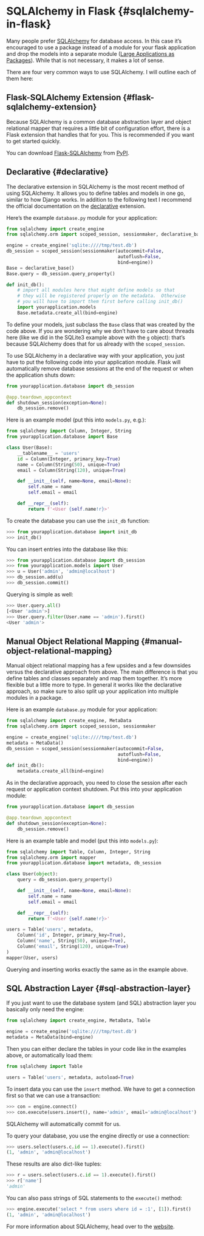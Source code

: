 # SQLAlchemy in Flask {#sqlalchemy-in-flask}

Many people prefer [SQLAlchemy](https://www.sqlalchemy.org/) for database access. In this case it’s encouraged to use a package instead of a module for your flask application and drop the models into a separate module ([Large Applications as Packages](/python/flask/user_guide/pattern/large_app#large-applications-as-packages)). While that is not necessary, it makes a lot of sense.

There are four very common ways to use SQLAlchemy. I will outline each of them here:

## Flask-SQLAlchemy Extension {#flask-sqlalchemy-extension}

Because SQLAlchemy is a common database abstraction layer and object relational mapper that requires a little bit of configuration effort, there is a Flask extension that handles that for you. This is recommended if you want to get started quickly.

You can download [Flask-SQLAlchemy](https://flask-sqlalchemy.palletsprojects.com/) from [PyPI](https://pypi.org/project/Flask-SQLAlchemy/).

## Declarative {#declarative}

The declarative extension in SQLAlchemy is the most recent method of using SQLAlchemy. It allows you to define tables and models in one go, similar to how Django works. In addition to the following text I recommend the official documentation on the [declarative](https://docs.sqlalchemy.org/en/latest/orm/extensions/declarative/) extension.

Here’s the example `database.py` module for your application:

```python
from sqlalchemy import create_engine
from sqlalchemy.orm import scoped_session, sessionmaker, declarative_base

engine = create_engine('sqlite:////tmp/test.db')
db_session = scoped_session(sessionmaker(autocommit=False,
                                         autoflush=False,
                                         bind=engine))
Base = declarative_base()
Base.query = db_session.query_property()

def init_db():
    # import all modules here that might define models so that
    # they will be registered properly on the metadata.  Otherwise
    # you will have to import them first before calling init_db()
    import yourapplication.models
    Base.metadata.create_all(bind=engine)
```

To define your models, just subclass the `Base` class that was created by the code above. If you are wondering why we don’t have to care about threads here (like we did in the SQLite3 example above with the `g` object): that’s because SQLAlchemy does that for us already with the `scoped_session`.

To use SQLAlchemy in a declarative way with your application, you just have to put the following code into your application module. Flask will automatically remove database sessions at the end of the request or when the application shuts down:

```python
from yourapplication.database import db_session

@app.teardown_appcontext
def shutdown_session(exception=None):
    db_session.remove()
```

Here is an example model (put this into `models.py`, e.g.):

```python
from sqlalchemy import Column, Integer, String
from yourapplication.database import Base

class User(Base):
    __tablename__ = 'users'
    id = Column(Integer, primary_key=True)
    name = Column(String(50), unique=True)
    email = Column(String(120), unique=True)

    def __init__(self, name=None, email=None):
        self.name = name
        self.email = email

    def __repr__(self):
        return f'<User {self.name!r}>'
```

To create the database you can use the `init_db` function:

```python
>>> from yourapplication.database import init_db
>>> init_db()
```

You can insert entries into the database like this:

```python
>>> from yourapplication.database import db_session
>>> from yourapplication.models import User
>>> u = User('admin', 'admin@localhost')
>>> db_session.add(u)
>>> db_session.commit()
```

Querying is simple as well:

```python
>>> User.query.all()
[<User 'admin'>]
>>> User.query.filter(User.name == 'admin').first()
<User 'admin'>
```

## Manual Object Relational Mapping {#manual-object-relational-mapping}

Manual object relational mapping has a few upsides and a few downsides versus the declarative approach from above. The main difference is that you define tables and classes separately and map them together. It’s more flexible but a little more to type. In general it works like the declarative approach, so make sure to also split up your application into multiple modules in a package.

Here is an example `database.py` module for your application:

```python
from sqlalchemy import create_engine, MetaData
from sqlalchemy.orm import scoped_session, sessionmaker

engine = create_engine('sqlite:////tmp/test.db')
metadata = MetaData()
db_session = scoped_session(sessionmaker(autocommit=False,
                                         autoflush=False,
                                         bind=engine))
def init_db():
    metadata.create_all(bind=engine)
```

As in the declarative approach, you need to close the session after each request or application context shutdown. Put this into your application module:

```python
from yourapplication.database import db_session

@app.teardown_appcontext
def shutdown_session(exception=None):
    db_session.remove()
```

Here is an example table and model (put this into `models.py`):

```python
from sqlalchemy import Table, Column, Integer, String
from sqlalchemy.orm import mapper
from yourapplication.database import metadata, db_session

class User(object):
    query = db_session.query_property()

    def __init__(self, name=None, email=None):
        self.name = name
        self.email = email

    def __repr__(self):
        return f'<User {self.name!r}>'

users = Table('users', metadata,
    Column('id', Integer, primary_key=True),
    Column('name', String(50), unique=True),
    Column('email', String(120), unique=True)
)
mapper(User, users)
```

Querying and inserting works exactly the same as in the example above.

## SQL Abstraction Layer {#sql-abstraction-layer}

If you just want to use the database system (and SQL) abstraction layer you basically only need the engine:

```python
from sqlalchemy import create_engine, MetaData, Table

engine = create_engine('sqlite:////tmp/test.db')
metadata = MetaData(bind=engine)
```

Then you can either declare the tables in your code like in the examples above, or automatically load them:

```python
from sqlalchemy import Table

users = Table('users', metadata, autoload=True)
```

To insert data you can use the `insert` method. We have to get a connection first so that we can use a transaction:

```python
>>> con = engine.connect()
>>> con.execute(users.insert(), name='admin', email='admin@localhost')
```

SQLAlchemy will automatically commit for us.

To query your database, you use the engine directly or use a connection:

```python
>>> users.select(users.c.id == 1).execute().first()
(1, 'admin', 'admin@localhost')
```

These results are also dict-like tuples:

```python
>>> r = users.select(users.c.id == 1).execute().first()
>>> r['name']
'admin'
```

You can also pass strings of SQL statements to the `execute()` method:

```python
>>> engine.execute('select * from users where id = :1', [1]).first()
(1, 'admin', 'admin@localhost')
```

For more information about SQLAlchemy, head over to the [website](https://www.sqlalchemy.org/).